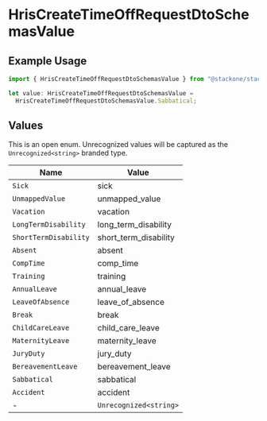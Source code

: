 # HrisCreateTimeOffRequestDtoSchemasValue

## Example Usage

```typescript
import { HrisCreateTimeOffRequestDtoSchemasValue } from "@stackone/stackone-client-ts/sdk/models/shared";

let value: HrisCreateTimeOffRequestDtoSchemasValue =
  HrisCreateTimeOffRequestDtoSchemasValue.Sabbatical;
```

## Values

This is an open enum. Unrecognized values will be captured as the `Unrecognized<string>` branded type.

| Name                   | Value                  |
| ---------------------- | ---------------------- |
| `Sick`                 | sick                   |
| `UnmappedValue`        | unmapped_value         |
| `Vacation`             | vacation               |
| `LongTermDisability`   | long_term_disability   |
| `ShortTermDisability`  | short_term_disability  |
| `Absent`               | absent                 |
| `CompTime`             | comp_time              |
| `Training`             | training               |
| `AnnualLeave`          | annual_leave           |
| `LeaveOfAbsence`       | leave_of_absence       |
| `Break`                | break                  |
| `ChildCareLeave`       | child_care_leave       |
| `MaternityLeave`       | maternity_leave        |
| `JuryDuty`             | jury_duty              |
| `BereavementLeave`     | bereavement_leave      |
| `Sabbatical`           | sabbatical             |
| `Accident`             | accident               |
| -                      | `Unrecognized<string>` |
